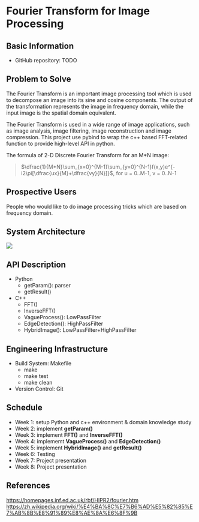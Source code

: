# Fourier Transform for Image Processing
## Basic Information
* GitHub repository: TODO
## Problem to Solve
  
The Fourier Transform is an important image processing tool which is used to decompose an image into its sine and cosine components. The output of the transformation represents the image in frequency domain, while the input image is the spatial domain equivalent. 

The Fourier Transform is used in a wide range of image applications, such as image analysis, image filtering, image reconstruction and image compression. This project use pybind to wrap the c++ based FFT-related function to provide high-level API in python.



The formula of 2-D Discrete Fourier Transform for an M*N image:
> $\dfrac{1}{M*N}\sum_{x=0}^{M-1}\sum_{y=0}^{N-1}f(x,y)e^{-i2\pi[\dfrac{ux}{M}+\dfrac{vy}{N}]}$, for u = 0..M-1, v = 0..N-1
## Prospective Users
People who would like to do image processing tricks which are based on frequency domain.
## System Architecture
![](https://i.imgur.com/KtVQwGY.png)

## API Description
* Python
    * getParam(): parser
    * getResult()
* C++ 
    * FFT()
    * InverseFFT()
    * VagueProcess(): LowPassFilter
    * EdgeDetection(): HighPassFilter
    * HybridImage(): LowPassFilter+HighPassFilter
    
## Engineering Infrastructure
* Build System: Makefile
    * make
    * make test
    * make clean
* Version Control: Git
## Schedule
* Week 1: setup Python and c++ environment & domain knowledge study
* Week 2: implement **getParam()**
* Week 3: implement **FFT()** and **InverseFFT()**
* Week 4: implememt **VagueProcess()** and **EdgeDetection()**
* Week 5: implement **HybridImage()** and **getResult()**
* Week 6: Testing
* Week 7: Project presentation
* Week 8: Project presentation
## References
https://homepages.inf.ed.ac.uk/rbf/HIPR2/fourier.htm
https://zh.wikipedia.org/wiki/%E4%BA%8C%E7%B6%AD%E5%82%85%E7%AB%8B%E8%91%89%E8%AE%8A%E6%8F%9B
